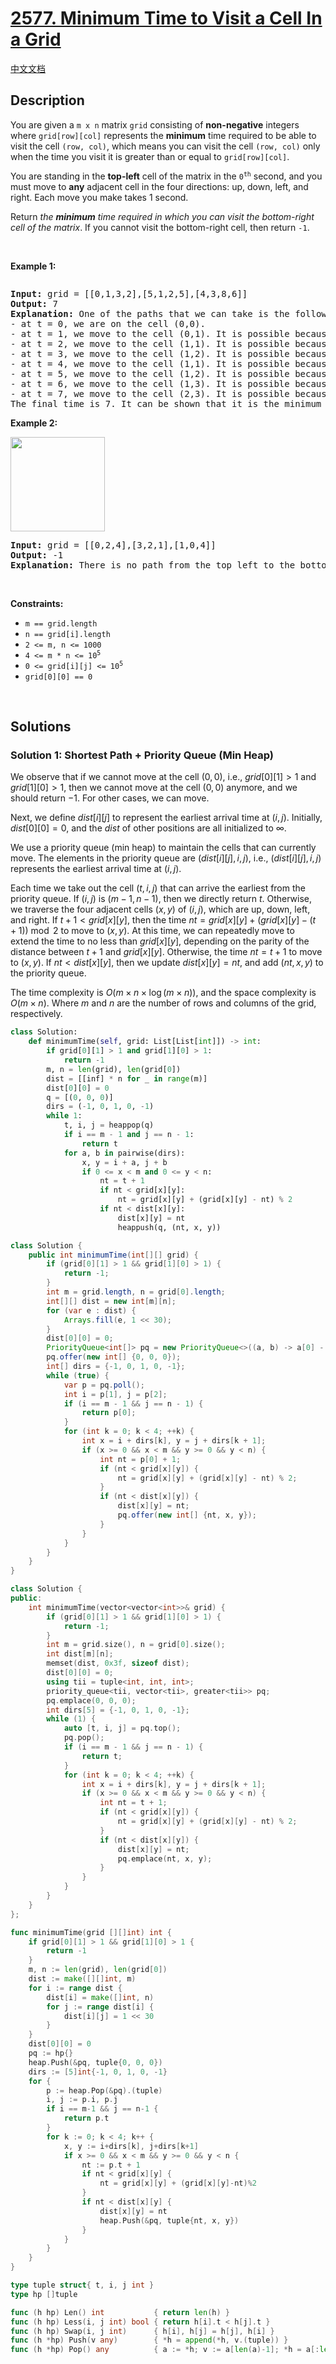 # [2577. Minimum Time to Visit a Cell In a Grid](https://leetcode.com/problems/minimum-time-to-visit-a-cell-in-a-grid)

[中文文档](./solution/2500-2599/2577.Minimum%20Time%20to%20Visit%20a%20Cell%20In%20a%20Grid/README.md)

<!-- tags:Breadth-First Search,Graph,Array,Matrix,Shortest Path,Heap (Priority Queue) -->

## Description

<p>You are given a <code>m x n</code> matrix <code>grid</code> consisting of <b>non-negative</b> integers where <code>grid[row][col]</code> represents the <strong>minimum</strong> time required to be able to visit the cell <code>(row, col)</code>, which means you can visit the cell <code>(row, col)</code> only when the time you visit it is greater than or equal to <code>grid[row][col]</code>.</p>

<p>You are standing in the <strong>top-left</strong> cell of the matrix in the <code>0<sup>th</sup></code> second, and you must move to <strong>any</strong> adjacent cell in the four directions: up, down, left, and right. Each move you make takes 1 second.</p>

<p>Return <em>the <strong>minimum</strong> time required in which you can visit the bottom-right cell of the matrix</em>. If you cannot visit the bottom-right cell, then return <code>-1</code>.</p>

<p>&nbsp;</p>
<p><strong class="example">Example 1:</strong></p>

<p><img alt="" src="./images/yetgriddrawio-8.png" /></p>

<pre>
<strong>Input:</strong> grid = [[0,1,3,2],[5,1,2,5],[4,3,8,6]]
<strong>Output:</strong> 7
<strong>Explanation:</strong> One of the paths that we can take is the following:
- at t = 0, we are on the cell (0,0).
- at t = 1, we move to the cell (0,1). It is possible because grid[0][1] &lt;= 1.
- at t = 2, we move to the cell (1,1). It is possible because grid[1][1] &lt;= 2.
- at t = 3, we move to the cell (1,2). It is possible because grid[1][2] &lt;= 3.
- at t = 4, we move to the cell (1,1). It is possible because grid[1][1] &lt;= 4.
- at t = 5, we move to the cell (1,2). It is possible because grid[1][2] &lt;= 5.
- at t = 6, we move to the cell (1,3). It is possible because grid[1][3] &lt;= 6.
- at t = 7, we move to the cell (2,3). It is possible because grid[2][3] &lt;= 7.
The final time is 7. It can be shown that it is the minimum time possible.
</pre>

<p><strong class="example">Example 2:</strong></p>

<p><img alt="" src="./images/yetgriddrawio-9.png" style="width: 151px; height: 151px;" /></p>

<pre>
<strong>Input:</strong> grid = [[0,2,4],[3,2,1],[1,0,4]]
<strong>Output:</strong> -1
<strong>Explanation:</strong> There is no path from the top left to the bottom-right cell.
</pre>

<p>&nbsp;</p>
<p><strong>Constraints:</strong></p>

<ul>
	<li><code>m == grid.length</code></li>
	<li><code>n == grid[i].length</code></li>
	<li><code>2 &lt;= m, n &lt;= 1000</code></li>
	<li><code>4 &lt;= m * n &lt;= 10<sup>5</sup></code></li>
	<li><code>0 &lt;= grid[i][j] &lt;= 10<sup>5</sup></code></li>
	<li><code>grid[0][0] == 0</code></li>
</ul>

<p>&nbsp;</p>
<style type="text/css">.spoilerbutton {display:block; border:dashed; padding: 0px 0px; margin:10px 0px; font-size:150%; font-weight: bold; color:#000000; background-color:cyan; outline:0; 
}
.spoiler {overflow:hidden;}
.spoiler > div {-webkit-transition: all 0s ease;-moz-transition: margin 0s ease;-o-transition: all 0s ease;transition: margin 0s ease;}
.spoilerbutton[value="Show Message"] + .spoiler > div {margin-top:-500%;}
.spoilerbutton[value="Hide Message"] + .spoiler {padding:5px;}
</style>

## Solutions

### Solution 1: Shortest Path + Priority Queue (Min Heap)

We observe that if we cannot move at the cell $(0, 0)$, i.e., $grid[0][1] > 1$ and $grid[1][0] > 1$, then we cannot move at the cell $(0, 0)$ anymore, and we should return $-1$. For other cases, we can move.

Next, we define $dist[i][j]$ to represent the earliest arrival time at $(i, j)$. Initially, $dist[0][0] = 0$, and the $dist$ of other positions are all initialized to $\infty$.

We use a priority queue (min heap) to maintain the cells that can currently move. The elements in the priority queue are $(dist[i][j], i, j)$, i.e., $(dist[i][j], i, j)$ represents the earliest arrival time at $(i, j)$.

Each time we take out the cell $(t, i, j)$ that can arrive the earliest from the priority queue. If $(i, j)$ is $(m - 1, n - 1)$, then we directly return $t$. Otherwise, we traverse the four adjacent cells $(x, y)$ of $(i, j)$, which are up, down, left, and right. If $t + 1 < grid[x][y]$, then the time $nt = grid[x][y] + (grid[x][y] - (t + 1)) \bmod 2$ to move to $(x, y)$. At this time, we can repeatedly move to extend the time to no less than $grid[x][y]$, depending on the parity of the distance between $t + 1$ and $grid[x][y]$. Otherwise, the time $nt = t + 1$ to move to $(x, y)$. If $nt < dist[x][y]$, then we update $dist[x][y] = nt$, and add $(nt, x, y)$ to the priority queue.

The time complexity is $O(m \times n \times \log (m \times n))$, and the space complexity is $O(m \times n)$. Where $m$ and $n$ are the number of rows and columns of the grid, respectively.

<!-- tabs:start -->

```python
class Solution:
    def minimumTime(self, grid: List[List[int]]) -> int:
        if grid[0][1] > 1 and grid[1][0] > 1:
            return -1
        m, n = len(grid), len(grid[0])
        dist = [[inf] * n for _ in range(m)]
        dist[0][0] = 0
        q = [(0, 0, 0)]
        dirs = (-1, 0, 1, 0, -1)
        while 1:
            t, i, j = heappop(q)
            if i == m - 1 and j == n - 1:
                return t
            for a, b in pairwise(dirs):
                x, y = i + a, j + b
                if 0 <= x < m and 0 <= y < n:
                    nt = t + 1
                    if nt < grid[x][y]:
                        nt = grid[x][y] + (grid[x][y] - nt) % 2
                    if nt < dist[x][y]:
                        dist[x][y] = nt
                        heappush(q, (nt, x, y))
```

```java
class Solution {
    public int minimumTime(int[][] grid) {
        if (grid[0][1] > 1 && grid[1][0] > 1) {
            return -1;
        }
        int m = grid.length, n = grid[0].length;
        int[][] dist = new int[m][n];
        for (var e : dist) {
            Arrays.fill(e, 1 << 30);
        }
        dist[0][0] = 0;
        PriorityQueue<int[]> pq = new PriorityQueue<>((a, b) -> a[0] - b[0]);
        pq.offer(new int[] {0, 0, 0});
        int[] dirs = {-1, 0, 1, 0, -1};
        while (true) {
            var p = pq.poll();
            int i = p[1], j = p[2];
            if (i == m - 1 && j == n - 1) {
                return p[0];
            }
            for (int k = 0; k < 4; ++k) {
                int x = i + dirs[k], y = j + dirs[k + 1];
                if (x >= 0 && x < m && y >= 0 && y < n) {
                    int nt = p[0] + 1;
                    if (nt < grid[x][y]) {
                        nt = grid[x][y] + (grid[x][y] - nt) % 2;
                    }
                    if (nt < dist[x][y]) {
                        dist[x][y] = nt;
                        pq.offer(new int[] {nt, x, y});
                    }
                }
            }
        }
    }
}
```

```cpp
class Solution {
public:
    int minimumTime(vector<vector<int>>& grid) {
        if (grid[0][1] > 1 && grid[1][0] > 1) {
            return -1;
        }
        int m = grid.size(), n = grid[0].size();
        int dist[m][n];
        memset(dist, 0x3f, sizeof dist);
        dist[0][0] = 0;
        using tii = tuple<int, int, int>;
        priority_queue<tii, vector<tii>, greater<tii>> pq;
        pq.emplace(0, 0, 0);
        int dirs[5] = {-1, 0, 1, 0, -1};
        while (1) {
            auto [t, i, j] = pq.top();
            pq.pop();
            if (i == m - 1 && j == n - 1) {
                return t;
            }
            for (int k = 0; k < 4; ++k) {
                int x = i + dirs[k], y = j + dirs[k + 1];
                if (x >= 0 && x < m && y >= 0 && y < n) {
                    int nt = t + 1;
                    if (nt < grid[x][y]) {
                        nt = grid[x][y] + (grid[x][y] - nt) % 2;
                    }
                    if (nt < dist[x][y]) {
                        dist[x][y] = nt;
                        pq.emplace(nt, x, y);
                    }
                }
            }
        }
    }
};
```

```go
func minimumTime(grid [][]int) int {
	if grid[0][1] > 1 && grid[1][0] > 1 {
		return -1
	}
	m, n := len(grid), len(grid[0])
	dist := make([][]int, m)
	for i := range dist {
		dist[i] = make([]int, n)
		for j := range dist[i] {
			dist[i][j] = 1 << 30
		}
	}
	dist[0][0] = 0
	pq := hp{}
	heap.Push(&pq, tuple{0, 0, 0})
	dirs := [5]int{-1, 0, 1, 0, -1}
	for {
		p := heap.Pop(&pq).(tuple)
		i, j := p.i, p.j
		if i == m-1 && j == n-1 {
			return p.t
		}
		for k := 0; k < 4; k++ {
			x, y := i+dirs[k], j+dirs[k+1]
			if x >= 0 && x < m && y >= 0 && y < n {
				nt := p.t + 1
				if nt < grid[x][y] {
					nt = grid[x][y] + (grid[x][y]-nt)%2
				}
				if nt < dist[x][y] {
					dist[x][y] = nt
					heap.Push(&pq, tuple{nt, x, y})
				}
			}
		}
	}
}

type tuple struct{ t, i, j int }
type hp []tuple

func (h hp) Len() int           { return len(h) }
func (h hp) Less(i, j int) bool { return h[i].t < h[j].t }
func (h hp) Swap(i, j int)      { h[i], h[j] = h[j], h[i] }
func (h *hp) Push(v any)        { *h = append(*h, v.(tuple)) }
func (h *hp) Pop() any          { a := *h; v := a[len(a)-1]; *h = a[:len(a)-1]; return v }
```

<!-- tabs:end -->

<!-- end -->
